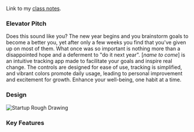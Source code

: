 Link to my [class notes](https://github.com/kamea99/startup/blob/main/notes.md).

### Elevator Pitch

Does this sound like you? The new year begins and you brainstorm goals to become a better you, yet after only a few weeks you find that you've given up on most of them. What once was so important is nothing more than a disappointed hope and a deferment to "do it next year". [*name to come*] is an intuitive tracking app made to facilitate your goals and inspire real change. The controls are designed for ease of use, tracking is simplified, and vibrant colors promote daily usage, leading to personal improvement and excitement for growth. Enhance your well-being, one habit at a time. 

### Design

![Startup Rough Drawing](https://github.com/kamea99/startup/assets/135865953/dc3206f2-fb95-4fec-811d-b436136dd490)

### Key Features
